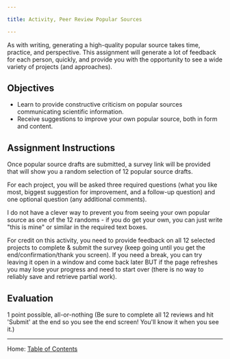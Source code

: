 ```yaml
---

title: Activity, Peer Review Popular Sources

---
```


As with writing, generating a high-quality popular source takes time, practice, and perspective. This assignment will generate a lot of feedback for each person, quickly, and provide you with the opportunity to see a wide variety of projects (and approaches).

## Objectives

- Learn to provide constructive criticism on popular sources communicating scientific information.
- Receive suggestions to improve your own popular source, both in form and content.

## Assignment Instructions

Once popular source drafts are submitted, a survey link will be provided that will show you a random selection of 12 popular source drafts.

For each project, you will be asked three required questions (what you like most, biggest suggestion for improvement, and a follow-up question) and one optional question (any additional comments).

I do not have a clever way to prevent you from seeing your own popular source as one of the 12 randoms - if you do get your own, you can just write "this is mine" or similar in the required text boxes.

For credit on this activity, you need to provide feedback on all 12 selected projects to complete & submit the survey (keep going until you get the end/confirmation/thank you screen). If you need a break, you can try leaving it open in a window and come back later BUT if the page refreshes you may lose your progress and need to start over (there is no way to reliably save and retrieve partial work).

## Evaluation

1 point possible, all-or-nothing (Be sure to complete all 12 reviews and hit 'Submit' at the end so you see the end screen! You'll know it when you see it.)

-----------

Home: [Table of Contents](../README.md)
